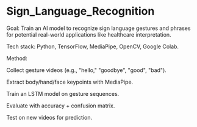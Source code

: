 # Sign_Language_Recognition
Goal: Train an AI model to recognize sign language gestures and phrases for potential real-world applications like healthcare interpretation.

Tech stack: Python, TensorFlow, MediaPipe, OpenCV, Google Colab.

Method:

Collect gesture videos (e.g., "hello," "goodbye", "good", "bad").

Extract body/hand/face keypoints with MediaPipe.

Train an LSTM model on gesture sequences.

Evaluate with accuracy + confusion matrix.

Test on new videos for prediction.
